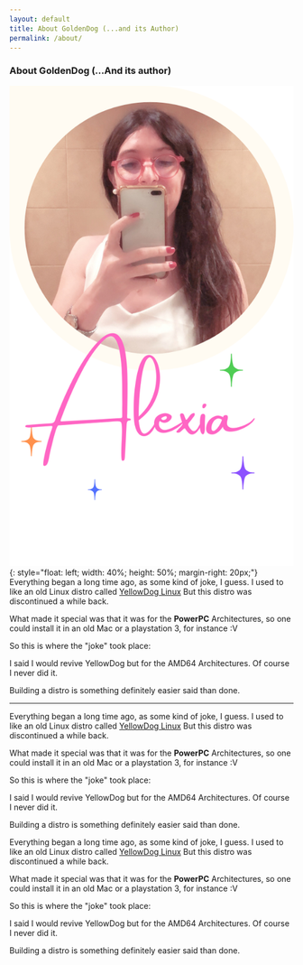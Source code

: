 ```yaml
---
layout: default
title: About GoldenDog (...and its Author)
permalink: /about/
---
```


### About GoldenDog (...And its author)

![Image](assets/images/alexia-profile.png){: style="float: left; width: 40%; height: 50%;  margin-right: 20px;"}
Everything began a long time ago, as some kind of joke, I guess. I used to like an old Linux distro called [YellowDog Linux](https://en.wikipedia.org/wiki/Yellow_Dog_Linux)
But this distro was discontinued a while back.

What made it special was that it was for the **PowerPC** Architectures, so one could install it in an old Mac or a playstation 3, for instance :V

So this is where the "joke" took place:

I said I would revive YellowDog but for the AMD64 Architectures. Of course I never did it.

Building a distro is something definitely easier said than done.

---

Everything began a long time ago, as some kind of joke, I guess. I used to like an old Linux distro called [YellowDog Linux](https://en.wikipedia.org/wiki/Yellow_Dog_Linux)
But this distro was discontinued a while back. 

What made it special was that it was for the **PowerPC** Architectures, so one could install it in an old Mac or a playstation 3, for instance :V

So this is where the "joke" took place:

I said I would revive YellowDog but for the AMD64 Architectures. Of course I never did it.

Building a distro is something definitely easier said than done.

Everything began a long time ago, as some kind of joke, I guess. I used to like an old Linux distro called [YellowDog Linux](https://en.wikipedia.org/wiki/Yellow_Dog_Linux)
But this distro was discontinued a while back.

What made it special was that it was for the **PowerPC** Architectures, so one could install it in an old Mac or a playstation 3, for instance :V

So this is where the "joke" took place:

I said I would revive YellowDog but for the AMD64 Architectures. Of course I never did it.

Building a distro is something definitely easier said than done.

